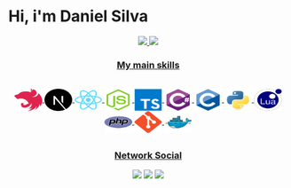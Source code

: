 # Hi, i'm Daniel Silva

<div align="center">
  <a href="https://github.com/Daniel-D3V">
  <img height="167em" src="https://github-readme-stats.vercel.app/api?username=Daniel-D3V&show_icons=true&theme=midnight-purple&include_all_commits=true&count_private=true"/>
  <img height="167em" src="https://github-readme-stats.vercel.app/api/top-langs/?username=Daniel-D3V&layout=compact&langs_count=7&theme=midnight-purple"/>
<div>

###  My main skills

</div class=langueges>
  <div style="display: inline_block"><br>
  <img align="center" alt="NESTJS" height="40" width="50" src="https://raw.githubusercontent.com/devicons/devicon/master/icons/nestjs/nestjs-plain.svg">
  <img align="center" alt="NEXTJS" height="40" width="50" src="https://raw.githubusercontent.com/devicons/devicon/master/icons/nextjs/nextjs-original.svg">
  <img align="center" alt="React" height="40" width="50" src="https://raw.githubusercontent.com/devicons/devicon/master/icons/react/react-original.svg">
  <img align="center" alt="NodeJs" height="40" width="50" src="https://raw.githubusercontent.com/devicons/devicon/master/icons/nodejs/nodejs-original.svg">
    <img align="center" alt="Typescript" height="40" width="50" src="https://raw.githubusercontent.com/devicons/devicon/master/icons/typescript/typescript-original.svg">
    <img align="center" alt="Csharp" height="40" width="50"
      src="https://raw.githubusercontent.com/devicons/devicon/master/icons/csharp/csharp-original.svg">
    <img align="center" alt="C++" height="40" width="50"
      src="https://raw.githubusercontent.com/devicons/devicon/master/icons/c/c-original.svg">
    <img align="center" alt="Python" height="40" width="50"
      src="https://raw.githubusercontent.com/devicons/devicon/master/icons/python/python-original.svg">
    <img align="center" alt="Lua" height="40" width="50"
      src="https://raw.githubusercontent.com/devicons/devicon/master/icons/lua/lua-original-wordmark.svg">
    <img align="center" alt="Php" height="40" width="50"
      src="https://raw.githubusercontent.com/devicons/devicon/master/icons/php/php-original.svg">
    <img align="center" alt="Git" height="40" width="50"
      src="https://github.com/devicons/devicon/raw/master/icons/git/git-original.svg">
    <img align="center" alt="Docker" height="40" width="50"
      src="https://raw.githubusercontent.com/devicons/devicon/master/icons/docker/docker-original.svg">
</div>
  
##
  
### Network Social
<div>
<a href="https://www.instagram.com/daniel.d3v" target="_blank"><img src="https://img.shields.io/badge/-Instagram-%23E4405F?style=for-the-badge&logo=instagram&logoColor=white" target="_blank"></a>
<a href = "mailto:contato.danielsilva.d3v@outlook.com">
  <img src="https://img.shields.io/badge/-Email-%23333?style=for-the-badge&logo=gmail&logoColor=white" target="_blank"></a>
<a href="https://www.linkedin.com/in/daniel-silva-b6b983241/"><img src="https://img.shields.io/badge/-LinkedIn-%230077B5?style=for-the-badge&logo=linkedin&logoColor=white" target="_blank"></a>
